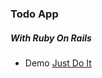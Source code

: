 ### Todo App
##### With Ruby On Rails

* Demo
[Just Do It](https://blooming-savannah-5725.herokuapp.com/)